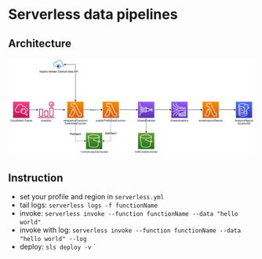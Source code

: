 # Serverless data pipelines

## Architecture
![architecture.png](img/architecture.png)


## Instruction

* set your profile and region in `serverless.yml`
* tail logs: `serverless logs -f functionName`
* invoke: `serverless invoke --function functionName --data "hello world"`
* invoke with log: `serverless invoke --function functionName --data "hello world" --log`
* deploy: `sls deploy -v`
`